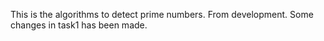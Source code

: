 This is the algorithms to detect prime numbers. From development.
Some changes in task1 has been made.

